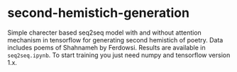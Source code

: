 # second-hemistich-generation

Simple charecter based seq2seq model with and without attention mechanism in tensorflow for generating second hemistich of poetry. Data includes poems of Shahnameh by Ferdowsi. Results are available in `seq2seq.ipynb`. To start training you just need numpy and tensorflow version 1.x.
